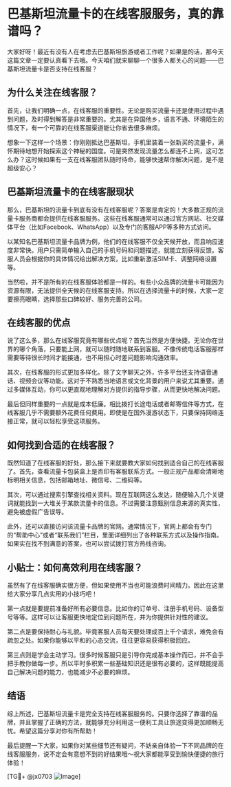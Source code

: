 # 巴基斯坦流量卡的在线客服服务，真的靠谱吗？

大家好呀！最近有没有人在考虑去巴基斯坦旅游或者工作呢？如果是的话，那今天这篇文章一定要认真看下去哦。今天咱们就来聊聊一个很多人都关心的问题——巴基斯坦流量卡是否支持在线客服？

## 为什么关注在线客服？

首先，让我们明确一点，在线客服的重要性。无论是购买流量卡还是使用过程中遇到问题，及时得到解答是非常重要的。尤其是在异国他乡，语言不通、环境陌生的情况下，有一个可靠的在线客服渠道能让你省去很多麻烦。

想象一下这样一个场景：你刚刚抵达巴基斯坦，手机里装着一张新买的流量卡，满怀期待地想开始探索这个神秘的国度。可是突然发现流量怎么都连不上网，这可怎么办？这时候如果有一支在线客服团队随时待命，能够快速帮你解决问题，是不是超级安心？

## 巴基斯坦流量卡的在线客服现状

那么，巴基斯坦的流量卡到底有没有在线客服呢？答案是肯定的！大多数正规的流量卡服务商都会提供在线客服服务。这些在线客服通常可以通过官方网站、社交媒体平台（比如Facebook、WhatsApp）以及专门的客服APP等多种方式访问。

以某知名巴基斯坦流量卡品牌为例，他们的在线客服不仅全天候开放，而且响应速度非常快。用户只需简单输入自己的手机号码和问题描述，就能立刻获得反馈。客服人员会根据你的具体情况给出解决方案，比如重新激活SIM卡、调整网络设置等。

当然啦，并不是所有的在线客服体验都是一样的。有些小众品牌的流量卡可能因为资源有限，无法提供全天候的在线客服支持。所以在选择流量卡的时候，大家一定要擦亮眼睛，选择那些口碑较好、服务完善的公司。

## 在线客服的优点

说了这么多，那么在线客服究竟有哪些优点呢？首先当然是方便快捷。无论你在世界的哪个角落，只要能上网，就可以随时随地联系到客服。不像传统电话客服那样需要等待很长时间才能接通，也不用担心时差问题影响沟通效率。

其次，在线客服的形式更加多样化。除了文字聊天之外，许多平台还支持语音通话、视频会议等功能。这对于不熟悉当地语言或文化背景的用户来说尤其重要。通过多媒体互动，你可以更直观地理解对方提供的指导步骤，从而更快地解决问题。

最后但同样重要的一点就是成本低廉。相比拨打长途电话或者邮寄信件等方式，在线客服几乎不需要额外花费任何费用。即使是在国外漫游状态下，只要保持网络连接正常，就可以轻松享受这项服务。

## 如何找到合适的在线客服？

既然知道了在线客服的好处，那么接下来就要教大家如何找到适合自己的在线客服了。首先，查看流量卡包装盒上是否印有客服联系方式。一般正规产品都会清晰地标明相关信息，包括邮箱地址、微信号、二维码等。

其次，可以通过搜索引擎查找相关资料。现在互联网这么发达，随便输入几个关键词就能找到一大堆关于某款流量卡的信息。不过需要注意甄别信息来源的真实性，避免被虚假广告误导。

此外，还可以直接访问该流量卡品牌的官网。通常情况下，官网上都会有专门的“帮助中心”或者“联系我们”栏目，里面详细列出了各种联系方式以及操作指南。如果实在找不到满意的答案，也可以尝试拨打官方热线咨询。

## 小贴士：如何高效利用在线客服？

虽然有了在线客服确实很方便，但如果使用不当也可能浪费时间精力。因此在这里给大家分享几点实用的小技巧吧！

第一点就是要提前准备好所有必要信息。比如你的订单号、注册手机号码、设备型号等等。这样可以让客服更快地定位到问题所在，并为你提供针对性的建议。

第二点是要保持耐心与礼貌。毕竟客服人员每天要处理成百上千个请求，难免会有疏忽之处。如果你能够以平和的心态交流，往往更容易获得积极回应。

第三点则是学会主动学习。很多时候客服只是引导你完成基本操作而已，并不会手把手教你做每一步。所以平时多积累一些基础知识还是很有必要的，这样既能提高自己解决问题的能力，也能减少不必要的麻烦。

## 结语

综上所述，巴基斯坦流量卡是完全支持在线客服服务的。只要你选择了靠谱的品牌，并且掌握了正确的方法，就能够充分利用这一便利工具让旅途变得更加顺畅无忧。希望这篇分享对你有所帮助！

最后提醒一下大家，如果你对某些细节还有疑问，不妨亲自体验一下不同品牌的在线客服服务，说不定会有意想不到的好结果哦～祝大家都能享受到愉快便捷的旅行体验！

[TG💪+ @jx0703 ![Image](https://github.com/user-attachments/assets/dbca1d08-cadb-493c-b0ec-ad6f7a83f270)]